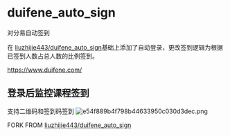 # duifene_auto_sign
对分易自动签到

在    [liuzhijie443/duifene_auto_sign](https://github.com/liuzhijie443/duifene_autoliuzhijie443/duifene_auto_sign_sign)基础上添加了自动登录，更改签到逻辑为根据已签到人数占总人数的比例签到。

https://www.duifene.com/
## 登录后监控课程签到
支持二维码和签到码签到
![e54f889b4f798b44633950c030d3dec.png](https://s2.loli.net/2025/05/21/aFUbYeWgwDKqo1f.png)

FORK FROM [liuzhijie443/duifene_auto_sign](https://github.com/liuzhijie443/duifene_auto)
